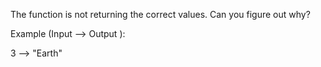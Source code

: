 The function is not returning the correct values. Can you figure out why?

Example (Input --> Output ):

3 --> "Earth"
